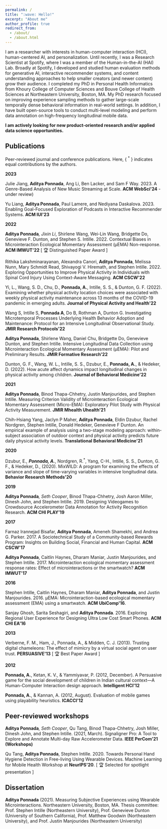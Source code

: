 ```yaml
---
permalink: /
title: ":wave: Hello!"
excerpt: "About me"
author_profile: true
redirect_from: 
  - /about/
  - /about.html
---
```


I am a researcher with interests in human-computer interaction (HCI), human-centered AI, and personalization. Until recently, I was a Research Scientist at Spotify, where I was a member of the Human-in-the-AI (HAI) Lab. Broadly at Spotify, I developed and studied human evaluation methods for generative AI, interactive recommender systems, and content understanding approaches to help smaller creators (and newer content) grow their audience. I completed my PhD in Personal Health Informatics from Khoury College of Computer Sciences and Bouve College of Health Sciences at Northeastern University, Boston, MA. My PhD research focused on improving experience sampling methods to gather large-scale temporally dense behavioral information in real-world settings. In addition, I have built open-source tools to conduct multi-level modeling and perform data annotation on high-frequency longitudinal mobile data. 

**I am actively looking for new product-oriented research and/or applied data science opportunities.**

Publications
------
Peer-reviewed journal and conference publications. Here, { <sup>*</sup> } indicates equal contributions by the authors.

**2023**

Julie Jiang, **Aditya Ponnada**, Ang Li, Ben Lacker, and Sam F Way. 2023. A Genre-Based Analysis of New Music Streaming at Scale. **ACM WebSci'24** - under review)

Yu Liang, **Aditya Ponnada**, Paul Lamere, and Nediyana Daskalova. 2023. Enabling Goal-Focused Exploration of Podcasts in Interactive Recommender Systems. **ACM IUI'23**

**2022**

**Aditya Ponnada**<sup>*</sup>, Jixin Li<sup>*</sup>, Shirlene Wang, Wei-Lin Wang, Bridgette Do, Genevieve F. Dunton, and Stephen S. Intille. 2022. Contextual Biases in Microinteraction Ecological Momentary Assessment (μEMA) Non-response. **ACM IMWUT'22** 
      \[ :trophy: Distinguished Paper Award \]

Rithika Lakshminarayanan, Alexandra Canori, **Aditya Ponnada**, Melissa Nunn, Mary Schmidt Read, Shivayogi V. Hiremath, and Stephen Intille. 2022. Exploring Opportunities to Improve Physical Activity in Individuals with Spinal Cord Injury Using Context-Aware Messaging. **ACM CSCW'22**

Yi, L., Wang, S. D., Chu, D., **Ponnada, A.**, Intille, S. S., & Dunton, G. F. (2022). Examining whether physical activity location choices were associated with weekly physical activity maintenance across 13 months of the COVID-19 pandemic in emerging adults. **Journal of Physical Activity and Health'22**

Wang S, Intille S, **Ponnada A**, Do B, Rothman A, Dunton G. Investigating Microtemporal Processes Underlying Health Behavior Adoption and Maintenance: Protocol for an Intensive Longitudinal Observational Study. **JMIR Research Protocols'22**

**Aditya Ponnada**, Shirlene Wang, Daniel Chu, Bridgette Do, Genevieve Dunton, and Stephen Intille. Intensive Longitudinal Data Collection using Microinteraction Ecological Momentary Assessment (μEMA): Pilot and Preliminary Results. **JMIR Formative Research'22**

Dunton, G. F., Wang, W. L., Intille, S. S., Dzubur, E., **Ponnada, A.**, & Hedeker, D. (2022). How acute affect dynamics impact longitudinal changes in physical activity among children. **Journal of Behavioral Medicine'22**

**2021**

**Aditya Ponnada**, Binod Thapa-Chhetry, Justin Manjourides, and Stephen Intille. Measuring Criterion Validity of Microinteraction Ecological Momentary Assessment (Micro-EMA): Exploratory Pilot Study with Physical Activity Measurement. **JMIR Mhealth Uhealth'21**

Chih-Hsiang Yang, Jaclyn P Maher, **Aditya Ponnada**, Eldin Dzubur, Rachel Nordgren, Stephen Intille, Donald Hedeker, Genevieve F Dunton. An empirical example of analysis using a two-stage modeling approach: within-subject association of outdoor context and physical activity predicts future daily physical activity levels. **Translational Behavioral Medicine'21**

**2020**

Dzubur, E.<sup>*</sup>, **Ponnada, A.**<sup>*</sup>, Nordgren, R.<sup>*</sup>, Yang, C-H., Intille, S. S., Dunton, G. F., & Hedeker, D., (2020). MixWILD: A program for examining the effects of variance and slope of time-varying variables in intensive longitudinal data. **Behavior Research Methods'20**

**2019**

**Aditya Ponnada**<sup>*</sup>, Seth Cooper<sup>*</sup>, Binod Thapa-Chhetry, Josh Aaron Miller, Dinesh John, and Stephen Intille. 2019. Designing Videogames to Crowdsource Accelerometer Data Annotation for Activity Recognition Research. **ACM CHI PLAY’19**

**2017**

Farnaz Irannejad Bisafar, **Aditya Ponnada**, Ameneh Shamekhi, and Andrea G. Parker. 2017. A Sociotechnical Study of a Community-based Rewards Program: Insights on Building Social, Financial and Human Capital. **ACM CSCW'17**

**Aditya Ponnada**, Caitlin Haynes, Dharam Maniar, Justin Manjourides, and Stephen Intille. 2017. Microinteraction ecological momentary assessment response rates: Effect of microinteractions or the smartwatch? **ACM IMWUT'17**

**2016**

Stephen Intille, Caitlin Haynes, Dharam Maniar, **Aditya Ponnada**, and Justin Manjourides. 2016. μEMA: Microinteraction-based ecological momentary assessment (EMA) using a smartwatch. **ACM UbiComp'16**.

Sanjay Ghosh, Sarita Seshagiri, and **Aditya Ponnada**. 2016. Exploring Regional User Experience for Designing Ultra Low Cost Smart Phones. **ACM CHI EA'16**

**2013**

Verberne, F. M., Ham, J., Ponnada, A., & Midden, C. J. (2013). Trusting digital chameleons: The effect of mimicry by a virtual social agent on user trust. **PERSUASIVE'13** \[ :trophy: Best Paper Award \]

**2012**

**Ponnada, A.**, Ketan, K. V., & Yammiyavar, P. (2012, December). A Persuasive game for the social development of children in Indian cultural context—A Human-Computer Interaction design approach. **Intelligent HCI'12**

**Ponnada, A.**, & Kannan, A. (2012, August). Evaluation of mobile games using playability heuristics. **ICACCI'12**

Peer-reviewed workshops
------

**Aditya Ponnada**<sup>*</sup>, Seth Cooper<sup>*</sup>, Qu Tang, Binod Thapa-Chhetry, Josh Miller, Dinesh John, and Stephen Intille. (2021, March). Signaligner Pro: A Tool to Explore and Annotate Multi-day Raw Accelerometer Data. **IEEE PerCom'21 (Workshops)**

Qu Tang, **Aditya Ponnada**, Stephen Intille. 2020. Towards Personal Hand Hygiene Detection in Free-living Using Wearable Devices. Machine Learning for Mobile Health Workshop at **NeurIPS'20**. \[ :trophy: Selected for spotlight presentation \]

Dissertation
------
**Aditya Ponnada** (2021). Measuring Subjective Experiences using Wearable Microinteractions. Northeastern University, Boston, MA. Thesis committee: Prof. Stephen Intille (Northeastern University), Prof. Genevieve Dunton (University of Southern California), Prof. Matthew Goodwin (Northeastern University), and Prof. Justin Manjourides (Northeastern University)
